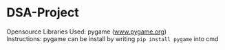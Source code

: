 # DSA-Project

Opensource Libraries Used: pygame (www.pygame.org)  
Instructions: pygame can be install by writing `pip install pygame` into cmd
